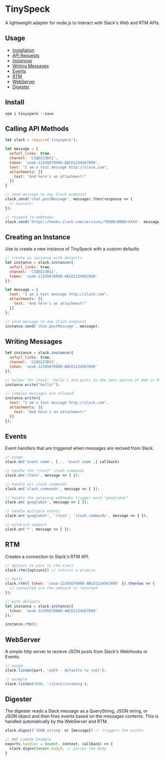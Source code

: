 # TinySpeck

A lightweight adapter for node.js to interact with Slack's Web and RTM APIs.

## Usage
* [Installation](#install)
* [API Requests](#calling-api-methods)
* [Instances](#creating-an-instance)
* [Writing Messages](#writing-messages)
* [Events](#events)
* [RTM](#rtm)
* [WebServer](#webserver)
* [Digester](#digester)

## Install
```
npm i tinyspeck --save
```

## Calling API Methods
```javascript
let slack = require('tinyspeck');

let message = {
  unfurl_links: true,
  channel: 'C1QD223DS1',
  token: 'xoxb-12345678900-ABCD1234567890',
  text: "I am a test message http://slack.com",
  attachments: [{
    text: "And here's an attachment!"
  }]
}

// send message to any Slack endpoint
slack.send('chat.postMessage', message).then(response => {
  // Success!
});

// respond to webhooks
slack.send('https://hooks.slack.com/services/T0000/B000/XXXX', message);
```


## Creating an Instance
Use to create a new instance of TinySpeck with a custom defaults

```javascript
// create an instance with defaults
let instance = slack.instance({
  unfurl_links: true,
  channel: 'C1QD223DS1',
  token: 'xoxb-12345678900-ABCD1234567890'  
});

let message = {
  text: "I am a test message http://slack.com",
  attachments: [{
    text: "And here's an attachment!"
  }]
};

// send message to any Slack endpoint
instance.send('chat.postMessage', message);
```

## Writing Messages
```javascript
let instance = slack.instance({
  unfurl_links: true,
  channel: 'C1QD223DS1',
  token: 'xoxb-12345678900-ABCD1234567890'  
});

// helper for {text: 'hello'} and posts to the best option of Web or RTM
instance.write("hello!");

// complex messages are allowed
instance.write({
  text: "I am a test message http://slack.com",
  attachments: [{
    text: "And here's an attachment!"
  }]
});
```

## Events
Event handlers that are triggered when messages are recived from Slack.

```javascript
// usage
slack.on('event name', [... 'event name',] callback)

// handle the "/test" slash commands
slack.on('/test', message => { });

// handle all slash commands
slack.on('slash_commands', message => { });

// handle the outgoing webhooks trigger word "googlebot"
slack.on('googlebot', message => { });

// handle multiple events
slack.on('googlebot', '/test', 'slash_commands', message => { });

// wildcard support
slack.on('*', message => { });
```

## RTM
Creates a connection to Slack's RTM API.
```javascript
// options to pass to rtm.start
slack.rtm({options}) // returns a promise

// basic
slack.rtm({ token: 'xoxb-12345678900-ABCD1234567890' }).then(ws => {    
  // connected are the websock is returned
});

// with defaults
let instance = slack.instance({
  token: 'xoxb-12345678900-ABCD1234567890'  
});

instance.rtm();
```

## WebServer
A simple http server to recieve JSON posts from Slack's WebHooks or Events.

```javascript
// usage
slack.listen(port, 'path - defaults to root');

// example
slack.listen(3000, '/slack/incoming');
```

## Digester
The digester reads a Slack message as a QueryString, JSON string, or JSON object and then fires events based on the messages contents. This is handled automatically by the WebServer and RTM.

```javascript
slack.digest('JSON string' or {message}) // triggers the events

// AWS Lambda Example
exports.handler = (event, context, callback) => {
  slack.digest(event.body); // parses the body  
}
```
